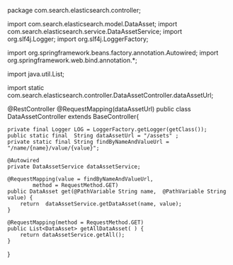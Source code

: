 package com.search.elasticsearch.controller;

import com.search.elasticsearch.model.DataAsset;
import com.search.elasticsearch.service.DataAssetService;
import org.slf4j.Logger;
import org.slf4j.LoggerFactory;


import org.springframework.beans.factory.annotation.Autowired;
import org.springframework.web.bind.annotation.*;

import java.util.List;

import static com.search.elasticsearch.controller.DataAssetController.dataAssetUrl;

@RestController
@RequestMapping(dataAssetUrl)
public class DataAssetController extends BaseController{

    private final Logger LOG = LoggerFactory.getLogger(getClass());
    public static final  String dataAssetUrl = "/assets" ;
    private static final String findByNameAndValueUrl = "/name/{name}/value/{value}";

    @Autowired
    private DataAssetService dataAssetService;

    @RequestMapping(value = findByNameAndValueUrl,
            method = RequestMethod.GET)
    public DataAsset get(@PathVariable String name,  @PathVariable String value) {
        return  dataAssetService.getDataAsset(name, value);
    }

    @RequestMapping(method = RequestMethod.GET)
    public List<DataAsset> getAllDataAsset( ) {
        return dataAssetService.getAll();
    }

}
